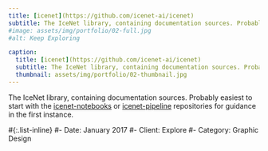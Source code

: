 ```yaml
---
title: [icenet](https://github.com/icenet-ai/icenet)
subtitle: The IceNet library, containing documentation sources. Probably easiest to start with the [icenet-notebooks](https://github.com/icenet-ai/icenet-notebooks) or [icenet-pipeline](https://github.com/icenet-ai/icenet-pipeline) repositories for guidance in the first instance.
#image: assets/img/portfolio/02-full.jpg
#alt: Keep Exploring

caption:
  title: [icenet](https://github.com/icenet-ai/icenet)
  subtitle: The IceNet library, containing documentation sources. Probably easiest to start with the [icenet-notebooks](https://github.com/icenet-ai/icenet-notebooks) or [icenet-pipeline](https://github.com/icenet-ai/icenet-pipeline) repositories for guidance in the first instance.
  thumbnail: assets/img/portfolio/02-thumbnail.jpg
---
```

The IceNet library, containing documentation sources. Probably easiest to start with the [icenet-notebooks](https://github.com/icenet-ai/icenet-notebooks) or [icenet-pipeline](https://github.com/icenet-ai/icenet-pipeline) repositories for guidance in the first instance.

#{:.list-inline}
#- Date: January 2017
#- Client: Explore
#- Category: Graphic Design

